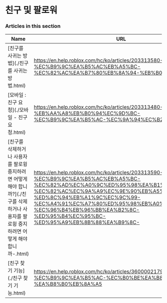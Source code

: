 # 친구 및 팔로워  
### Articles in this section
Name|URL
-|-
[친구를 사귀는 방법](./친구를 사귀는 방법.html) |https://en.help.roblox.com/hc/ko/articles/203313580-%EC%B9%9C%EA%B5%AC%EB%A5%BC-%EC%82%AC%EA%B7%80%EB%8A%94-%EB%B0%A9%EB%B2%95
[모바일 : 친구 요청](./모바일 - 친구 요청.html) |https://en.help.roblox.com/hc/ko/articles/203313480-%EB%AA%A8%EB%B0%94%EC%9D%BC-%EC%B9%9C%EA%B5%AC-%EC%9A%94%EC%B2%AD
[친구를 삭제하거나 사용자를 팔로윙 중지하려면 어떻게 해야 합니까?](./친구를 삭제하거나 사용자를 팔로윙 중지하려면 어떻게 해야 합니까-.html) |https://en.help.roblox.com/hc/ko/articles/203313590-%EC%B9%9C%EA%B5%AC%EB%A5%BC-%EC%82%AD%EC%A0%9C%ED%95%98%EA%B1%B0%EB%82%98-%EC%82%AC%EC%9A%A9%EC%9E%90%EB%A5%BC-%ED%8C%94%EB%A1%9C%EC%9C%99-%EC%A4%91%EC%A7%80%ED%95%98%EB%A0%A4%EB%A9%B4-%EC%96%B4%EB%96%BB%EA%B2%8C-%ED%95%B4%EC%95%BC-%ED%95%A9%EB%8B%88%EA%B9%8C-
[친구 찾기 기능](./친구 찾기 기능.html) |https://en.help.roblox.com/hc/ko/articles/360000217903-%EC%B9%9C%EA%B5%AC-%EC%B0%BE%EA%B8%B0-%EA%B8%B0%EB%8A%A5